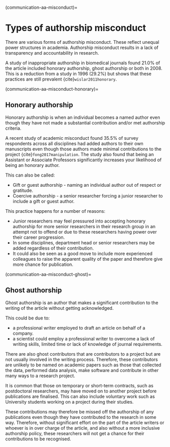 (communication-aa-misconduct)=
# Types of authorship misconduct

There are various forms of authorship misconduct. 
These reflect unequal power structures in academia. 
Authorship misconduct results in a lack of transparency and accountability in research.

A study of inappropriate authorship in biomedical journals found 21.0% of the article included honorary authorship, ghost authorship or both in 2008. 
This is a reduction from a study in 1996 (29.2%) but shows that these practices are still prevalent {cite}`wislar2011honorary`. 

(communication-aa-misconduct-honorary)=
## Honorary authorship
Honorary authorship is when an individual becomes a named author even though they have not made a substantial contribution and/or met authorship criteria. 

A recent study of academic misconduct found 35.5% of survey respondents across all disciplines had added authors to their own manuscripts even though those authors made minimal contributions to the project {cite}`fong2017manipulation`. 
The study also found that being an Assistant or Associate Professors significantly increases your likelihood of being an honorary author. 

This can also be called: 
* Gift or guest authorship - naming an individual author out of respect or gratitude. 
* Coercive authorship - a senior researcher forcing a junior researcher to include a gift or guest author.

This practice happens for a number of reasons:
* Junior researchers may feel pressured into accepting honorary authorship for more senior researchers in their research group in an attempt not to offend or due to these researchers having power over their career progression. 
* In some disciplines, department head or senior researchers may be added regardless of their contribution.
* It could also be seen as a good move to include more experienced colleagues to raise the apparent quality of the paper and therefore give more chance for publication.  

(communication-aa-misconduct-ghost)=
## Ghost authorship
Ghost authorship is an author that makes a significant contribution to the writing of the article without getting acknowledged. 

This could be due to:
* a professional writer employed to draft an article on behalf of a company.
* a scientist could employ a professional writer to overcome a lack of writing skills, limited time or lack of knowledge of journal requirements.

There are also ghost contributors that are contributors to a project but are not usually involved in the writing process. Therefore, these contributors are unlikely to be named on academic papers such as those that collected the data, performed data analysis, make software and contribute in other many ways to a research project. 

It is common that those on temporary or short-term contracts, such as postdoctoral researchers, may have moved on to another project before publications are finalised. 
This can also include voluntary work such as University students working on a project during their studies. 

These contributions may therefore be missed off the authorship of any publications even though they have contributed to the research in some way. Therefore, without significant effort on the part of the article writers or whoever is in over charge of the article, and also without a more inclusive authorship policy, these researchers will not get a chance for their contributions to be recognised. 

